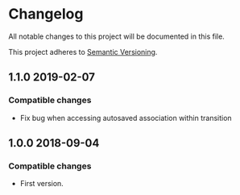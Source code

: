 # Changelog
All notable changes to this project will be documented in this file.

This project adheres to [Semantic Versioning](http://semver.org/spec/v2.0.0.html).

## 1.1.0 2019-02-07

### Compatible changes

- Fix bug when accessing autosaved association within transition

## 1.0.0 2018-09-04

### Compatible changes

- First version.
